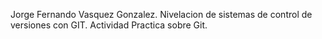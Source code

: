 
Jorge Fernando Vasquez Gonzalez.
Nivelacion de sistemas de control de versiones con GIT.
Actividad Practica sobre Git.
